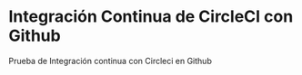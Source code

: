 # Integración Continua de CircleCI con Github
Prueba de Integración continua con Circleci en Github

